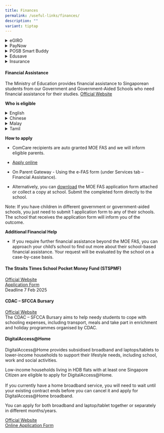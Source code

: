 ```yaml
---
title: Finances
permalink: /useful-links/finances/
description: ""
variant: tiptap
---
```

<div data-type="detailGroup" class="isomer-accordion isomer-accordion-white">
<details class="isomer-details">
<summary>eGIRO</summary>
<div data-type="detailsContent" class="isomer-details-content">
<p><a href="https://www.moe.gov.sg/financial-matters/fees" rel="noopener noreferrer nofollow" target="_blank">School fees</a> 
<br><a href="https://www.moe.gov.sg/financial-matters/fees/egiro" rel="noopener noreferrer nofollow" target="_blank">Apple for eGIRO</a>
</p>
</div>
</details>
<details class="isomer-details">
<summary>PayNow</summary>
<div data-type="detailsContent" class="isomer-details-content">
<p>Parents are encouraged to register their children’s bank account with
PayNow using the children’s BC/NRIC number. The activation of PayNow will
facilitate the prompt disbursement of monies for the child.</p>
<p><a href="https://www.abs.org.sg/PayNow" rel="noopener noreferrer nofollow" target="_blank">More information on PayNow</a> 
<br><a href="/files/Guide%20on%20PayNow%20Registration.pdf" rel="noopener noreferrer nofollow" target="_blank">Guide on PayNow Registration.pdf</a> 
<br><a href="/files/FAQs%20for%20PayNow.pdf" rel="noopener noreferrer nofollow" target="_blank">FAQs for PayNow.pdf</a>
</p>
</div>
</details>
<details class="isomer-details">
<summary>POSB Smart Buddy</summary>
<div data-type="detailsContent" class="isomer-details-content">
<p>POSB Smart Buddy is a e-payment option in our school canteen and bookshop.
<br><a href="/files/Smartbuddy/Implementation_of_POSB_Smart_Buddy_e_payment_for_School_Canteen_and_Bookshop.pdf" rel="noopener noreferrer nofollow" target="_blank">Implementation of POSB Smart Buddy e-payment</a> 
<br><a href="/files/Smartbuddy/Digital_Registration_Letter.pdf" rel="noopener noreferrer nofollow" target="_blank">Digital Registration</a>
</p>
</div>
</details>
<details class="isomer-details">
<summary>Edusave</summary>
<div data-type="detailsContent" class="isomer-details-content">
<p><a href="https://www.moe.gov.sg/financial-matters/edusave-account" rel="noopener nofollow" target="_blank">Official Website</a>
<br><a href="https://form.gov.sg/5be24a1bb3f842000fdc4e59" rel="noopener nofollow" target="_blank">Authorisation</a> to
use your child's Edusave</p>
</div>
</details>
<details class="isomer-details">
<summary>Insurance</summary>
<div data-type="detailsContent" class="isomer-details-content">
<h6><a href="/files/Insurance/Product_Fact_Sheet__Year_2025__for_MOE_group_personal_accident__GPA__Insurance_Plan.pdf" rel="noopener nofollow" target="_blank">Product Fact Sheet (Year 2025) for MOE group personal accident (GPA) Insurance Plan</a><br><br>Claims Inquiry: <a href="tel:67881777" rel="noopener nofollow" target="_blank">6788 1777</a><br><br>Online Claims Portal<br>Parents/guardian are to submit and check the claims status through the online portal<br><a href="https://studentgpa.incomegroupins.com.sg/#/" rel="noopener noreferrer nofollow" target="_blank">https://studentgpa.incomegroupins.com.sg/#/</a></h6>
<p><strong><a href="https://studentgpa.incomegroupins.com.sg/#/" class="TextLink__StyledTextLink-sc-55x6ze-0 Aowrx web-link" rel="noopener noreferrer" target="_blank"><u><br></u></a></strong>Information
on Claims and FAQs
<br><a href="https://www.income.com.sg/group-insurance-for-schools-and-centres-and-moe/group-personal-accident-for-students" rel="noopener noreferrer nofollow" target="_blank">https://www.income.com.sg/group-insurance-for-schools-and-centres-and-moe/group-personal-accident-for-students</a>
</p>
</div>
</details>
</div>
<h4>Financial Assistance</h4>
<p>The Ministry of Education provides financial assistance to Singaporean
students from our Government and Government-Aided Schools who need financial
assistance for their studies. <a href="https://www.moe.gov.sg/financial-matters/financial-assistance" rel="noopener noreferrer nofollow" target="_blank">Official Website</a>
</p>
<p><strong>Who is eligible</strong>
</p>
<div data-type="detailGroup" class="isomer-accordion isomer-accordion-white">
<details class="isomer-details">
<summary>English</summary>
<div data-type="detailsContent" class="isomer-details-content">
<p>
<br>
</p>
<div class="isomer-image-wrapper">
<img style="width: 100%" height="auto" width="100%" alt="" src="/images/FAS/Document_4a_MOE_FAS_pamphlet__EL_.jpg">
</div>
</div>
</details>
<details class="isomer-details">
<summary>Chinese</summary>
<div data-type="detailsContent" class="isomer-details-content">
<p></p>
<div class="isomer-image-wrapper">
<img style="width: 100%" height="auto" width="100%" alt="" src="/images/FAS/Document_4b_MOE_FAS_pamphet__CL_.jpg">
</div>
</div>
</details>
<details class="isomer-details">
<summary>Malay</summary>
<div data-type="detailsContent" class="isomer-details-content">
<p></p>
<div class="isomer-image-wrapper">
<img style="width: 100%" height="auto" width="100%" alt="" src="/images/FAS/Document_4c_MOE_FAS_pamphlet__ML_.jpg">
</div>
</div>
</details>
<details class="isomer-details">
<summary>Tamil</summary>
<div data-type="detailsContent" class="isomer-details-content">
<p></p>
<div class="isomer-image-wrapper">
<img style="width: 100%" height="auto" width="100%" alt="" src="/images/FAS/Document_4d_MOE_FAS_pamphlet__TL_.jpg">
</div>
</div>
</details>
</div>
<p><strong>How to apply</strong>
</p>
<ul data-tight="true" class="tight">
<li>
<p>ComCare recipients are auto granted MOE FAS and we will inform eligible
parents.</p>
</li>
<li>
<p><a href="https://go.gov.sg/moe-efasggas" rel="noopener noreferrer nofollow" target="_blank">Apply online</a>
</p>
</li>
<li>
<p>On Parent Gateway - Using the e-FAS form (under Services tab – Financial
Assistance).</p>
</li>
<li>
<p>Alternatively, you can <a href="/files/FAS/MOE_FAS_Application_Form_2025.pdf" rel="noopener nofollow" target="_blank">download</a> the
MOE FAS application form attached or collect a copy at school. Submit the
completed form directly to the school.</p>
</li>
</ul>
<p>Note: If you have children in different government or government-aided
schools, you just need to submit 1 application form to any of their schools.
The school that receives the application form will inform you of the outcome.</p>
<p><strong>Additional Financial Help</strong>
</p>
<ul data-tight="true" class="tight">
<li>
<p>If you require further financial assistance beyond the MOE FAS, you can
approach your child’s school to find out more about their school-based
financial assistance. Your request will be evaluated by the school on a
case-by-case basis.</p>
</li>
</ul>
<h4>The Straits Times School Pocket Money Fund (STSPMF)</h4>
<p><a href="https://www.spmf.org.sg/" rel="noopener noreferrer nofollow" target="_blank">Official Website</a>
<br><a href="/files/FAS/STSPMF.pdf" rel="noopener nofollow" target="_blank">Application Form</a>
<br>Deadline 7 Feb 2025</p>
<h4>CDAC – SFCCA Bursary</h4>
<p><a href="https://www.cdac.org.sg/developing-students/assistance-support/cdac-sfcca-bursary/" rel="noopener noreferrer nofollow" target="_blank">Official Website</a> 
<br>The CDAC – SFCCA Bursary aims to help needy students to cope with schooling
expenses, including transport, meals and take part in enrichment and holiday
programmes organised by CDAC.</p>
<h4>DigitalAccess@Home</h4>
<p>DigitalAccess@Home provides subsidised broadband and laptops/tablets to
lower-income households to support their lifestyle needs, including school,
work and social activities.</p>
<p>Low-income households living in HDB flats with at least one Singapore
Citizen are eligible to apply for DigitalAccess@Home.
<br>
<br>If you currently have a home broadband service, you will need to wait
until your existing contract ends before you can cancel it and apply for
DigitalAccess@Home broadband.</p>
<p>You can apply for both broadband and laptop/tablet together or separately
in different months/years.</p>
<p><a href="https://www.imda.gov.sg/how-we-can-help/digital-access-at-home" rel="noopener noreferrer nofollow" target="_blank">Official Website</a> 
<br><a href="https://eservice.imda.gov.sg/das/singpasslogin?strParam=login%C2%ACprotected=true" rel="noopener noreferrer nofollow" target="_blank">Online Application Form</a>
</p>